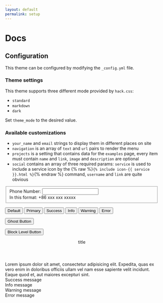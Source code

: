 ```yaml
---
layout: default
permalink: setup
---
```


# Docs

## Configuration

This theme can be configured by modifying the `_config.yml` file.

### Theme settings

This theme supports three different mode provided by `hack.css`:

- `standard`
- `markdown`
- `dark`

Set `theme_mode` to the desired value.

### Available customizations

- `your_name` and `email` strings to display them in different places on site
- `navigation` is an array of `text` and `url` pairs to render the menu
- `projects` is a setting that contains data for the `examples` page, every item must contain `name` and `link`, `image` and `description` are optional
- `social` contains an array of three required params: `service` is used to include a service icon by the {% raw %}`{% include icon-{{ service }}.html %}`{% endraw %} command, `username` and `link` are quite obvious



<fieldset class="form-group form-success">
  <label for="phone">Phone Number:</label>
  <input id="phone" type="text" placeholder="" class="form-control">
  <div class="help-block">In this format: +86 xxx xxx xxxxx</div>
</fieldset>



<!-- with only an arrow -->
<div class="progress-bar">
  <div class="progress-bar-filled" style="width: 40%"></div>
</div>

<!-- with a percentage showing above the arrow -->
<div class="progress-bar progress-bar-show-percent">
  <div class="progress-bar-filled" style="width: 40%" data-filled="Loading 40%"></div>
</div>



<button class="btn btn-default">Default</button>
<button class="btn btn-primary">Primary</button>
<button class="btn btn-success">Success</button>
<button class="btn btn-info">Info</button>
<button class="btn btn-warning">Warning</button>
<button class="btn btn-error">Error</button>

<button class="btn btn-primary btn-ghost">Ghost Button</button>

<button class="btn btn-primary btn-block">Block Level Button</button>


<div class="card">
  <header class="card-header">title</header>
  <div class="card-content">
    <div class="inner">Lorem ipsum dolor sit amet, consectetur adipisicing elit. Expedita, quas ex vero enim in doloribus officiis ullam vel nam esse sapiente velit incidunt. Eaque quod et, aut maiores excepturi sint.</div>
  </div>
</div>



<div class="alert alert-success">Success message</div>
<div class="alert alert-info">Info message</div>
<div class="alert alert-warning">Warning message</div>
<div class="alert alert-error">Error message</div>


<div class="loading"></div>



</p>